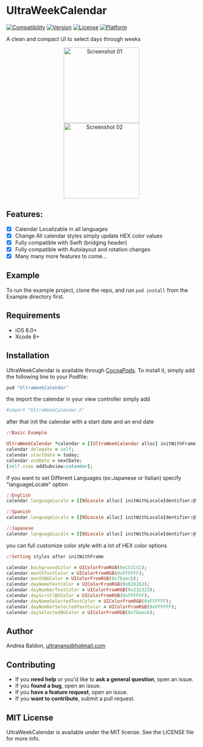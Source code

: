 # UltraWeekCalendar

[![Compatibility](https://img.shields.io/badge/Swift-compatible-brightgreen.svg)]()
[![Version](https://img.shields.io/cocoapods/v/UltraWeekCalendar.svg?style=flat)](http://cocoapods.org/pods/UltraWeekCalendar)
[![License](https://img.shields.io/cocoapods/l/UltraWeekCalendar.svg?style=flat)](http://cocoapods.org/pods/UltraWeekCalendar)
[![Platform](https://img.shields.io/cocoapods/p/UltraWeekCalendar.svg?style=flat)](http://cocoapods.org/pods/UltraWeekCalendar)

A clean and compact UI to select days through weeks

<p align="center">
<img src="http://www.ultranano.net/ultraweekcalendar/screenshots_1.png" alt="Screenshot 01"/ width=200>
<br>
<img src="http://www.ultranano.net/ultraweekcalendar/screenshots_2.png" alt="Screenshot 02"/ width=200>
</p>

## Features:
- [x] Calendar Localizable in all languages
- [x] Change All calendar styles simply update HEX color values
- [x] Fully compatible with Swift (bridging header)
- [x] Fully compatible with Autolayout and rotation changes
- [x] Many many more features to come...

## Example

To run the example project, clone the repo, and run `pod install` from the Example directory first.

## Requirements

- iOS 8.0+
- Xcode 8+

## Installation

UltraWeekCalendar is available through [CocoaPods](http://cocoapods.org). To install
it, simply add the following line to your Podfile:

```ruby
pod "UltraWeekCalendar"
```

the import the calendar in your view controller simply add

```ruby
#import "UltraWeekCalendar.h"
```

after that init the calendar with a start date and an end date

```ruby
//Basic Example

UltraWeekCalendar *calendar = [[UltraWeekCalendar alloc] initWithFrame:CGRectMake(0, 0, 320, 50)];
calendar.delegate = self;
calendar.startDate = today;
calendar.endDate = nextDate;
[self.view addSubview:calendar];
```

if you want to set Different Languages (ex:Japanese or Italian) specify "languageLocale" option

```ruby
//English
calendar.languageLocale = [[NSLocale alloc] initWithLocaleIdentifier:@"en_US"];

//Spanish
calendar.languageLocale = [[NSLocale alloc] initWithLocaleIdentifier:@"it_IT"];

//Japanese
calendar.languageLocale = [[NSLocale alloc] initWithLocaleIdentifier:@"jp_JP"];
```

you can full customize color style with a lot of HEX color options

```ruby
//Setting styles after initWithFrame

calendar.backgroundColor = UIColorFromRGB(0xCCCCCC);
calendar.monthTextColor = UIColorFromRGB(0xFFFFFF);
calendar.monthBGColor = UIColorFromRGB(0x7baecb);
calendar.dayNameTextColor = UIColorFromRGB(0x626262);
calendar.dayNumberTextColor = UIColorFromRGB(0x232323);
calendar.dayScrollBGColor = UIColorFromRGB(0xFFFFFF);
calendar.dayNameSelectedTextColor = UIColorFromRGB(0xFFFFFF);
calendar.dayNumberSelectedTextColor = UIColorFromRGB(0xFFFFFF);
calendar.daySelectedBGColor = UIColorFromRGB(0x7baecb);
```

## Author

Andrea Baldon, ultranano@hotmail.com

## Contributing

- If you **need help** or you'd like to **ask a general question**, open an issue.
- If you **found a bug**, open an issue.
- If you **have a feature request**, open an issue.
- If you **want to contribute**, submit a pull request.

## MIT License

UltraWeekCalendar is available under the MIT license. See the LICENSE file for more info.
